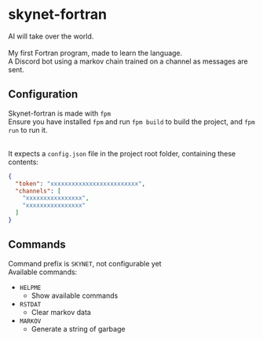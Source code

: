 # skynet-fortran

AI will take over the world. <br><br> My first Fortran program, made to learn
the language. <br> A Discord bot using a markov chain trained on a channel as
messages are sent. <br>

## Configuration

Skynet-fortran is made with `fpm` <br> Ensure you have installed `fpm` and run
`fpm build` to build the project, and `fpm run` to run it. <br><br>

It expects a `config.json` file in the project root folder, containing these
contents:

```json
{
  "token": "xxxxxxxxxxxxxxxxxxxxxxxxx",
  "channels": [
    "xxxxxxxxxxxxxxxx",
    "xxxxxxxxxxxxxxxx"
  ]
}
```

## Commands

Command prefix is `SKYNET`, not configurable yet <br> Available commands:

- `HELPME`
  - Show available commands
- `RSTDAT`
  - Clear markov data
- `MARKOV`
  - Generate a string of garbage
